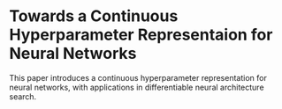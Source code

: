 # Towards a Continuous Hyperparameter Representaion for Neural Networks

This paper introduces a continuous hyperparameter representation for neural networks, with applications in differentiable neural architecture search.


